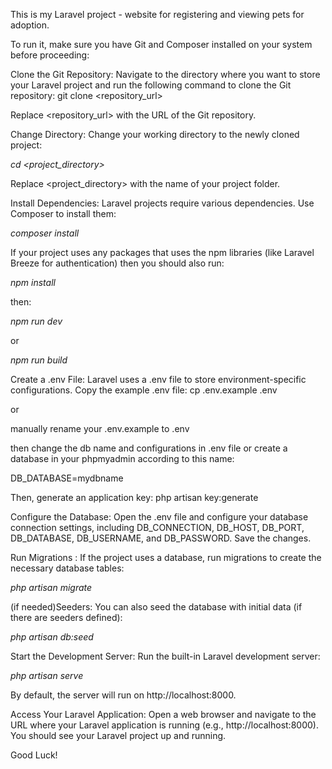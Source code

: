 This is my Laravel project - website for registering and viewing pets for adoption.

To run it, make sure you have Git and Composer installed on your system before proceeding:

Clone the Git Repository: Navigate to the directory where you want to store your Laravel project and run the following command to clone the Git repository:
git clone <repository_url>

Replace <repository_url> with the URL of the Git repository.

Change Directory: Change your working directory to the newly cloned project:

_cd <project_directory>_

Replace <project_directory> with the name of your project folder.

Install Dependencies: Laravel projects require various dependencies. Use Composer to install them:

_composer install_

If your project uses any packages that uses the npm libraries (like Laravel Breeze for authentication) then you should also run:

_npm install_

then:

_npm run dev_

or

_npm run build_

Create a .env File: Laravel uses a .env file to store environment-specific configurations. Copy the example .env file:
cp .env.example .env

or

manually rename your .env.example to .env

then change the db name and configurations in .env file or create a database in your phpmyadmin according to this name:

DB_DATABASE=mydbname

Then, generate an application key:
php artisan key:generate

Configure the Database: Open the .env file and configure your database connection settings, including DB_CONNECTION, DB_HOST, DB_PORT, DB_DATABASE, DB_USERNAME, and DB_PASSWORD. Save the changes.

Run Migrations : If the project uses a database, run migrations to create the necessary database tables:

_php artisan migrate_

(if needed)Seeders: You can also seed the database with initial data (if there are seeders defined):

_php artisan db:seed_

Start the Development Server: Run the built-in Laravel development server:

_php artisan serve_

By default, the server will run on http://localhost:8000.

Access Your Laravel Application: Open a web browser and navigate to the URL where your Laravel application is running (e.g., http://localhost:8000). You should see your Laravel project up and running.

Good Luck!

